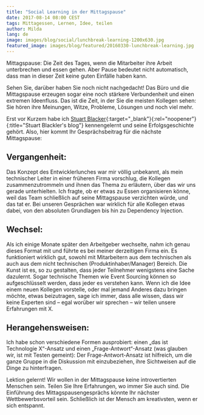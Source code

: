 ```yaml
---
title: "Social Learning in der Mittagspause"
date: 2017-08-14 08:00 CEST
tags: Mittagessen, Lernen, Idee, teilen
author: Milda
lang: de
image: images/blog/social/lunchbreak-learning-1200x630.jpg
featured_image: images/blog/featured/20160330-lunchbreak-learning.jpg
---
```


Mittagspause: Die Zeit des Tages, wenn die Mitarbeiter ihre Arbeit unterbrechen und essen gehen. Aber Pause bedeutet nicht automatisch, dass man in dieser Zeit keine guten Einfälle haben kann.

Sehen Sie, darüber haben Sie noch nicht nachgedacht! Das Büro und die Mittagspause erzeugen sogar eine noch stärkere Verbundenheit und einen extremen Ideenfluss. Das ist die Zeit, in der Sie die meisten Kollegen sehen: Sie hören ihre Meinungen, Witze, Probleme, Lösungen und noch viel mehr.

Erst vor Kurzem habe ich [Stuart Blacker](https://im5tu.io/){:target="_blank"}{:rel="noopener"}{:title="Stuart Blackler's blog"} kennengelernt und seine Erfolgsgeschichte gehört. Also, hier kommt Ihr Gesprächsbeitrag für die nächste Mittagspause:

## Vergangenheit:

Das Konzept des Entwicklerlunches war mir völlig unbekannt, als mein technischer Leiter in einer früheren Firma vorschlug, die Kollegen zusammenzutrommeln und ihnen das Thema zu erläutern, über das wir uns gerade unterhielten. Ich fragte, ob er etwas zu Essen organisieren könne, weil das Team schließlich auf seine Mittagspause verzichten würde, und das tat er. Bei unseren Gesprächen war wirklich für alle Kollegen etwas dabei, von den absoluten Grundlagen bis hin zu Dependency Injection.

## Wechsel:

Als ich einige Monate später den Arbeitgeber wechselte, nahm ich genau dieses Format mit und führte es bei meiner derzeitigen Firma ein. Es funktioniert wirklich gut, sowohl mit Mitarbeitern aus dem technischen als auch aus dem nicht technischen (Produktinhaber/Manager) Bereich. Die Kunst ist es, so zu gestalten, dass jeder Teilnehmer wenigstens eine Sache dazulernt. Sogar technische Themen wie Event Sourcing können so aufgeschlüsselt werden, dass jeder es verstehen kann. Wenn ich die Idee einem neuen Kollegen vorstelle, oder mal jemand Anderes dazu bringen möchte, etwas beizutragen, sage ich immer, dass alle wissen, dass wir keine Experten sind – egal worüber wir sprechen – wir teilen unsere Erfahrungen mit X.

## Herangehensweisen:

Ich habe schon verschiedene Formen ausprobiert: einen „das ist Technologie X“-Ansatz und einen „Frage-Antwort“-Ansatz (was glauben wir, ist mit Testen gemeint): Der Frage-Antwort-Ansatz ist hilfreich, um die ganze Gruppe in die Diskussion mit einzubeziehen, ihre Sichtweisen auf die Dinge zu hinterfragen.

Lektion gelernt! Wir wollen in der Mittagspause keine introvertierten Menschen sein. Teilen Sie Ihre Erfahrungen, wo immer Sie auch sind. Die Einführung des Mittagspausengesprächs könnte Ihr nächster Wettbewerbsvorteil sein. Schließlich ist der Mensch am kreativsten, wenn er sich entspannt.

